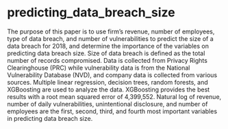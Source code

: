 # predicting_data_breach_size

The purpose of this paper is to use firm’s revenue, number of employees, type of data breach, and number of vulnerabilities to predict the size of a data breach for 2018, and determine the importance of the variables on predicting data breach size. Size of data breach is defined as the total number of records compromised. Data is collected from Privacy Rights Clearinghouse (PRC) while vulnerability data is from the National Vulnerability Database (NVD), and company data is collected from various sources. Multiple linear regression, decision trees, random forests, and XGBoosting are used to analyze the data. XGBoosting provides the best results with a root mean squared error of 4,399,552. Natural log of revenue, number of daily vulnerabilities, unintentional disclosure, and number of employees are the first, second, third, and fourth most important variables in predicting data breach size.